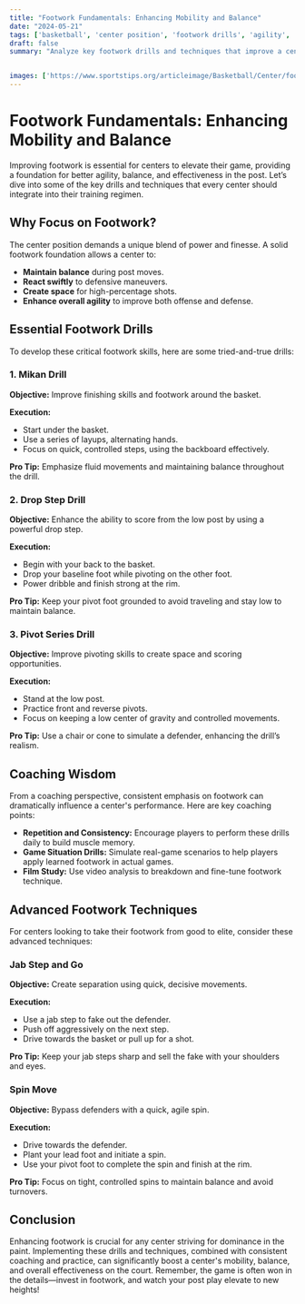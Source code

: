 ```yaml
---
title: "Footwork Fundamentals: Enhancing Mobility and Balance"
date: "2024-05-21"
tags: ['basketball', 'center position', 'footwork drills', 'agility', 'balance', 'coaching', 'player development', 'techniques', 'mobility']
draft: false
summary: "Analyze key footwork drills and techniques that improve a center's agility, balance, and effectiveness in the post, blending player knowledge and coaching wisdom."


images: ['https://www.sportstips.org/articleimage/Basketball/Center/footwork_fundamentals_enhancing_mobility_and_balance.webp']
---
```


# Footwork Fundamentals: Enhancing Mobility and Balance

Improving footwork is essential for centers to elevate their game, providing a foundation for better agility, balance, and effectiveness in the post. Let’s dive into some of the key drills and techniques that every center should integrate into their training regimen. 

## Why Focus on Footwork?

The center position demands a unique blend of power and finesse. A solid footwork foundation allows a center to:

- **Maintain balance** during post moves.
- **React swiftly** to defensive maneuvers.
- **Create space** for high-percentage shots.
- **Enhance overall agility** to improve both offense and defense.

## Essential Footwork Drills

To develop these critical footwork skills, here are some tried-and-true drills:

### 1. **Mikan Drill**

**Objective:** Improve finishing skills and footwork around the basket.

**Execution:**

- Start under the basket.
- Use a series of layups, alternating hands.
- Focus on quick, controlled steps, using the backboard effectively.

**Pro Tip:** Emphasize fluid movements and maintaining balance throughout the drill.

### 2. **Drop Step Drill**

**Objective:** Enhance the ability to score from the low post by using a powerful drop step.

**Execution:**

- Begin with your back to the basket.
- Drop your baseline foot while pivoting on the other foot.
- Power dribble and finish strong at the rim.

**Pro Tip:** Keep your pivot foot grounded to avoid traveling and stay low to maintain balance.

### 3. **Pivot Series Drill**

**Objective:** Improve pivoting skills to create space and scoring opportunities.

**Execution:**

- Stand at the low post.
- Practice front and reverse pivots.
- Focus on keeping a low center of gravity and controlled movements.

**Pro Tip:** Use a chair or cone to simulate a defender, enhancing the drill’s realism.

## Coaching Wisdom

From a coaching perspective, consistent emphasis on footwork can dramatically influence a center's performance. Here are key coaching points:

- **Repetition and Consistency:** Encourage players to perform these drills daily to build muscle memory.
- **Game Situation Drills:** Simulate real-game scenarios to help players apply learned footwork in actual games.
- **Film Study:** Use video analysis to breakdown and fine-tune footwork technique.

## Advanced Footwork Techniques

For centers looking to take their footwork from good to elite, consider these advanced techniques:

### Jab Step and Go

**Objective:** Create separation using quick, decisive movements.

**Execution:**

- Use a jab step to fake out the defender.
- Push off aggressively on the next step.
- Drive towards the basket or pull up for a shot.

**Pro Tip:** Keep your jab steps sharp and sell the fake with your shoulders and eyes.

### Spin Move

**Objective:** Bypass defenders with a quick, agile spin.

**Execution:**

- Drive towards the defender.
- Plant your lead foot and initiate a spin.
- Use your pivot foot to complete the spin and finish at the rim.

**Pro Tip:** Focus on tight, controlled spins to maintain balance and avoid turnovers.

## Conclusion

Enhancing footwork is crucial for any center striving for dominance in the paint. Implementing these drills and techniques, combined with consistent coaching and practice, can significantly boost a center's mobility, balance, and overall effectiveness on the court. Remember, the game is often won in the details—invest in footwork, and watch your post play elevate to new heights!